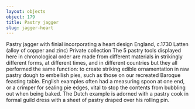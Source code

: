 ```yaml
---
layout: objects
object: 179
title: Pastry jagger
slug: jagger-heart
---
```

Pastry jagger with finial incorporating a heart design England, c.1730  Latten (alloy of copper and zinc)  Private collection  The 5 pastry tools displayed here in chronological order are made from different materials in strikingly different forms, at different times, and in different countries but they all performed the same function: to create striking edible ornamentation in raw pastry dough to embellish pies, such as those on  our recreated Baroque feasting table. English  examples often had a measuring spoon at one end, or a crimper for sealing pie edges, vital to stop the contents from bubbling out when being baked. The Dutch example is adorned with a pastry cook in formal guild dress with a sheet of pastry draped over his rolling pin.
